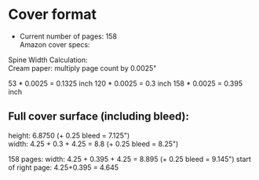 # Cover format

- Current number of pages: 158    
Amazon cover specs: 

Spine Width Calculation:    
Cream paper: multiply page count by 0.0025"

53 * 0.0025 = 0.1325 inch
120 * 0.0025 = 0.3 inch
158 * 0.0025 = 0.395 inch

## Full cover surface (including bleed): 
height: 6.8750 (+ 0.25 bleed = 7.125")    
width: 4.25 + 0.3 + 4.25 = 8.8 (+ 0.25 bleed = 8.25")

158 pages:
width: 4.25 + 0.395 + 4.25 = 8.895 (+ 0.25 bleed = 9.145")
start of right page: 4.25+0.395 = 4.645